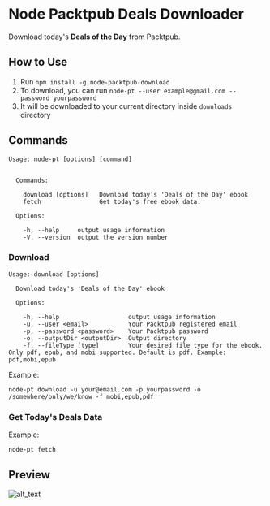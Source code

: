 # Node Packtpub Deals Downloader

Download today's **Deals of the Day** from Packtpub.

## How to Use

1. Run `npm install -g node-packtpub-download`
2. To download, you can run `node-pt --user example@gmail.com --password yourpassword`
3. It will be downloaded to your current directory inside `downloads` directory

## Commands

```
Usage: node-pt [options] [command]


  Commands:

    download [options]   Download today's 'Deals of the Day' ebook
    fetch                Get today's free ebook data.

  Options:

    -h, --help     output usage information
    -V, --version  output the version number
```

### Download

```
Usage: download [options]

  Download today's 'Deals of the Day' ebook

  Options:

    -h, --help                   output usage information
    -u, --user <email>           Your Packtpub registered email
    -p, --password <password>    Your Packtpub password
    -o, --outputDir <outputDir>  Output directory
    -f, --fileType [type]        Your desired file type for the ebook. Only pdf, epub, and mobi supported. Default is pdf. Example: pdf,mobi,epub

```

Example:

```
node-pt download -u your@email.com -p yourpassword -o /somewhere/only/we/know -f mobi,epub,pdf
```

### Get Today's Deals Data

Example:

```
node-pt fetch
```

## Preview
![alt_text](https://media.giphy.com/media/3og0IyuGfHPlah3ayA/giphy.gif "Node Packtpub")
